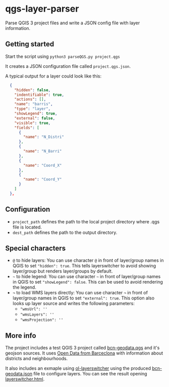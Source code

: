 # qgs-layer-parser

Parse QGIS 3 project files and write a JSON config file with layer information.

## Getting started

Start the script using `python3 parseQGS.py project.qgs`

It creates a JSON configuration file called `project.qgs.json`.

A typical output for a layer could look like this:

```json
  {
    "hidden": false,
    "indentifiable": true,
    "actions": [],
    "name": "barris",
    "type": "layer",
    "showLegend": true,
    "external": false,
    "visible": true,
    "fields": [
      {
        "name": "N_Distri"
      },
      {
        "name": "N_Barri"
      },
      {
        "name": "Coord_X"
      },
      {
        "name": "Coord_Y"
      }
    ]
  },
```

## Configuration

- `project_path` defines the path to the local project directory where .qgs file is located.
- `dest_path` defines the path to the output directory.

## Special characters

- `@` to hide layers: You can use character `@` in front of layer/group names in QGIS to set `"hidden": true`. This tells layerswitcher to avoid showing layer/group but renders layer/groups by default.
- `~` to hide legend: You can use character `~` in front of layer/group names in QGIS to set `"showLegend": false`. This can be used to avoid rendering the legend.
- `¬` to load WMS layers directly: You can use character `¬` in front of layer/group names in QGIS to set `"external": true`. This option also looks up layer source and writes the following parameters:
  - `"wmsUrl": ''`
  - `"wmsLayers": ''`
  - `"wmsProjection": ''`

## More info

The project includes a test QGIS 3 project called [bcn-geodata.qgs](https://github.com/geraldo/qgs-layer-parser/blob/master/bcn-geodata.qgs) and it's geojson sources. It uses [Open Data from Barceclona](https://github.com/martgnz/bcn-geodata) with information about districts and neighbourhoods.

It also includes an exmaple using [ol-layerswitcher](https://github.com/walkermatt/ol-layerswitcher) using the produced [bcn-geodata.json](https://github.com/geraldo/qgs-layer-parser/blob/master/bcn-geodata.json) file to configure layers. You can see the result opening [layerswitcher.html](https://go.yuri.at/infovis/ol-layerswitcher/layerswitcher.html).

